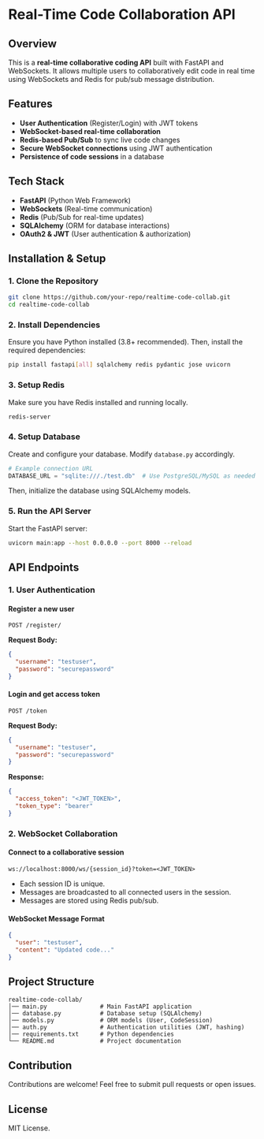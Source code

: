 # Real-Time Code Collaboration API

## Overview
This is a **real-time collaborative coding API** built with FastAPI and WebSockets. It allows multiple users to collaboratively edit code in real time using WebSockets and Redis for pub/sub message distribution.

## Features
- **User Authentication** (Register/Login) with JWT tokens
- **WebSocket-based real-time collaboration**
- **Redis-based Pub/Sub** to sync live code changes
- **Secure WebSocket connections** using JWT authentication
- **Persistence of code sessions** in a database

## Tech Stack
- **FastAPI** (Python Web Framework)
- **WebSockets** (Real-time communication)
- **Redis** (Pub/Sub for real-time updates)
- **SQLAlchemy** (ORM for database interactions)
- **OAuth2 & JWT** (User authentication & authorization)

## Installation & Setup
### 1. Clone the Repository
```bash
git clone https://github.com/your-repo/realtime-code-collab.git
cd realtime-code-collab
```

### 2. Install Dependencies
Ensure you have Python installed (3.8+ recommended). Then, install the required dependencies:
```bash
pip install fastapi[all] sqlalchemy redis pydantic jose uvicorn
```

### 3. Setup Redis
Make sure you have Redis installed and running locally.
```bash
redis-server
```

### 4. Setup Database
Create and configure your database. Modify `database.py` accordingly.
```python
# Example connection URL
DATABASE_URL = "sqlite:///./test.db"  # Use PostgreSQL/MySQL as needed
```
Then, initialize the database using SQLAlchemy models.

### 5. Run the API Server
Start the FastAPI server:
```bash
uvicorn main:app --host 0.0.0.0 --port 8000 --reload
```

## API Endpoints

### 1. **User Authentication**
#### Register a new user
```http
POST /register/
```
**Request Body:**
```json
{
  "username": "testuser",
  "password": "securepassword"
}
```

#### Login and get access token
```http
POST /token
```
**Request Body:**
```json
{
  "username": "testuser",
  "password": "securepassword"
}
```
**Response:**
```json
{
  "access_token": "<JWT_TOKEN>",
  "token_type": "bearer"
}
```

### 2. **WebSocket Collaboration**
#### Connect to a collaborative session
```ws
ws://localhost:8000/ws/{session_id}?token=<JWT_TOKEN>
```
- Each session ID is unique.
- Messages are broadcasted to all connected users in the session.
- Messages are stored using Redis pub/sub.

#### WebSocket Message Format
```json
{
  "user": "testuser",
  "content": "Updated code..."
}
```

## Project Structure
```
realtime-code-collab/
│── main.py               # Main FastAPI application
│── database.py           # Database setup (SQLAlchemy)
│── models.py             # ORM models (User, CodeSession)
│── auth.py               # Authentication utilities (JWT, hashing)
│── requirements.txt      # Python dependencies
└── README.md             # Project documentation
```

## Contribution
Contributions are welcome! Feel free to submit pull requests or open issues.

## License
MIT License.

